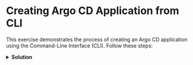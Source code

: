 # Creating Argo CD Application from CLI

This exercise demonstrates the process of creating an Argo CD application using the Command-Line Interface (CLI). Follow these steps:

<details>
<summary><b>Solution</b></summary>
<p>

## 1. Forward port for ArgoCD

```bash
kubectl port-forward svc/argocd-server -n argocd 8080:443
```

## 2. Login using CLI and start using commands

```bash
argocd login 127.0.0.1:8080
```

## 3. Create application with Argo CLI

```bash
argocd app create app-2 --repo https://github.com/spy86/argocd-example-apps.git --revision master --path guestbook --dest-server https://kubernetes.default.svc --dest-namespace app-2 --sync-option CreateNamespace=true --grpc-web
```

## 4. Verify app is created

```bash
argocd app list --grpc-web
```

## 5. Sync the application

```bash
argocd app sync app-2 --grpc-web
```

## 6. Verify app is synced

```bash
argocd app list --grpc-web
```

</p>
</details>
